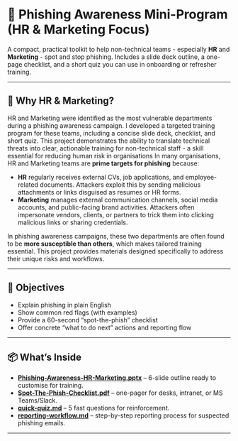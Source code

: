 # 🎯 Phishing Awareness Mini-Program (HR & Marketing Focus)

A compact, practical toolkit to help non-technical teams - especially **HR** and **Marketing** - spot and stop phishing. Includes a slide deck outline, a one-page checklist, and a short quiz you can use in onboarding or refresher training.  

---

## 📌 Why HR & Marketing?
HR and Marketing were identified as the most vulnerable departments during a phishing awareness campaign. I developed a targeted training program for these teams, including a concise slide deck, checklist, and short quiz. This project demonstrates the ability to translate technical threats into clear, actionable training for non-technical staff - a skill essential for reducing human risk in organisations
In many organisations, HR and Marketing teams are **prime targets for phishing** because:  

- **HR** regularly receives external CVs, job applications, and employee-related documents. Attackers exploit this by sending malicious attachments or links disguised as resumes or HR forms.  
- **Marketing** manages external communication channels, social media accounts, and public-facing brand activities. Attackers often impersonate vendors, clients, or partners to trick them into clicking malicious links or sharing credentials.  

In phishing awareness campaigns, these two departments are often found to be **more susceptible than others**, which makes tailored training essential. This project provides materials designed specifically to address their unique risks and workflows.  

---

## 🎯 Objectives
- Explain phishing in plain English  
- Show common red flags (with examples)  
- Provide a 60-second “spot-the-phish” checklist  
- Offer concrete “what to do next” actions and reporting flow  
 

---

## 📦 What’s Inside
- **[Phishing-Awareness-HR-Marketing.pptx](Phishing-Awareness-HR-Marketing.pptx)** – 6-slide outline ready to customise for training.  
- **[Spot-The-Phish-Checklist.pdf](Spot-The-Phish-Checklist.md)** – one-pager for desks, intranet, or MS Teams/Slack.  
- **[quick-quiz.md](quick-quiz.md)** – 5 fast questions for reinforcement.  
- **[reporting-workflow.md](reporting-workflow.md)** – step-by-step reporting process for suspected phishing emails.  

---




